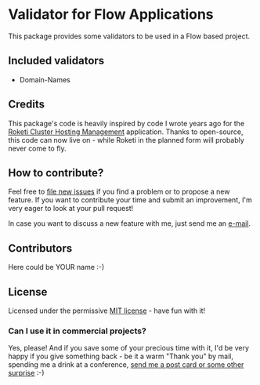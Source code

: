# Validator for Flow Applications
This package provides some validators to be used in a Flow based project.

## Included validators

- Domain-Names

## Credits
This package's code is heavily inspired by code I wrote years ago for the [Roketi Cluster Hosting Management](https://github.com/roketi) application. Thanks to open-source, this code can now live on - while Roketi in the planned form will probably never come to fly.


## How to contribute?

Feel free to [file new issues](https://github.com/mrimann/validator/issues) if you find a problem or to propose a new feature. If you want to contribute your time and submit an improvement, I'm very eager to look at your pull request!

In case you want to discuss a new feature with me, just send me an [e-mail](mailto:mario@rimann.org).


## Contributors
Here could be YOUR name :-)

## License

Licensed under the permissive [MIT license](http://opensource.org/licenses/MIT) - have fun with it!

### Can I use it in commercial projects?

Yes, please! And if you save some of your precious time with it, I'd be very happy if you give something back - be it a warm "Thank you" by mail, spending me a drink at a conference, [send me a post card or some other surprise](http://www.rimann.org/support/) :-)